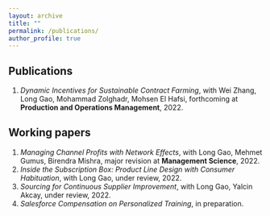 ```yaml
---
layout: archive
title: ""
permalink: /publications/
author_profile: true
---
```


## Publications
1. *Dynamic Incentives for Sustainable Contract Farming*, with Wei Zhang, Long Gao, Mohammad Zolghadr, Mohsen El Hafsi, forthcoming at **Production and Operations Management**, 2022.



## Working papers
1. *Managing Channel Profits with Network Effects*, with Long Gao, Mehmet Gumus, ‪Birendra Mishra, major revision at **Management Science**, 2022.
1. *Inside the Subscription Box: Product Line Design with Consumer Habituation*, with Long Gao, under review, 2022.
1. *Sourcing for Continuous Supplier Improvement*, with Long Gao, Yalcin Akcay, under review, 2022.
1. *Salesforce Compensation on Personalized Training*, in preparation.




